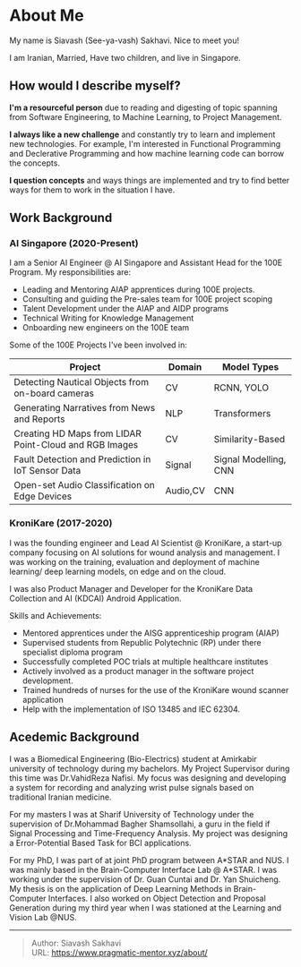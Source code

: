 # About Me


My name is Siavash (See-ya-vash) Sakhavi. Nice to meet you!

I am Iranian, Married, Have two children, and live in Singapore.

## How would I describe myself?

**I'm a resourceful person** due to reading and digesting of topic spanning from Software Engineering, to Machine Learning, to Project Management.

**I always like a new challenge** and constantly try to learn and implement new technologies. For example, I'm interested in Functional Programming and Declerative Programming and how machine learning code can borrow the concepts.

**I question concepts** and ways things are implemented and try to find better ways for them to work in the situation I have.

## Work Background

### AI Singapore (2020-Present)

I am a Senior AI Engineer @ AI Singapore and Assistant Head for the 100E Program. My responsibilities are:

* Leading and Mentoring AIAP apprentices during 100E projects.
* Consulting and guiding the Pre-sales team for 100E project scoping
* Talent Development under the AIAP and AIDP programs
* Technical Writing for Knowledge Management
* Onboarding new engineers on the 100E team

Some of the 100E Projects I've been involved in:

Project  | Domain | Model Types
---------|---------- | ----------
 Detecting Nautical Objects from on-board cameras  | CV | RCNN, YOLO
 Generating Narratives from News and Reports  | NLP | Transformers
 Creating HD Maps from LIDAR Point-Cloud and RGB Images  | CV | Similarity-Based
 Fault Detection and Prediction in IoT Sensor Data | Signal | Signal Modelling, CNN
 Open-set Audio Classification on Edge Devices | Audio,CV | CNN

### KroniKare (2017-2020)

I was the founding engineer and Lead AI Scientist @ KroniKare, a start-up company focusing on AI solutions for wound analysis and management. I was working on the training, evaluation and deployment of machine learning/ deep learning models, on edge and on the cloud.

I was also Product Manager and Developer for the KroniKare Data Collection and AI (KDCAI) Android Application.

Skills and Achievements:

* Mentored apprentices under the AISG apprenticeship program (AIAP)
* Supervised students from Republic Polytechnic (RP) under there specialist diploma program
* Successfully completed POC trials at multiple healthcare institutes
* Actively involved as a product manager in the software project development.
* Trained hundreds of nurses for the use of the KroniKare wound scanner application
* Help with the implementation of ISO 13485 and IEC 62304.

## Acedemic Background

I was a Biomedical Engineering (Bio-Electrics) student at Amirkabir university of technology during my bachelors. My Project Supervisor during this time was Dr.VahidReza Nafisi. My focus was designing and developing a system for recording and analyzing wrist pulse signals based on traditional Iranian medicine.

For my masters I was at Sharif University of Technology under the supervision of Dr.Mohammad Bagher Shamsollahi, a guru in the field if Signal Processing and  Time-Frequency Analysis. My project was designing a Error-Potential Based Task for BCI applications.

For my PhD, I was part of at joint PhD program between A\*STAR and NUS. I was mainly based in the Brain-Computer Interface Lab @ A\*STAR. I was working under the supervision of Dr. Guan Cuntai and Dr. Yan Shuicheng. My thesis is on the application of Deep Learning Methods in Brain-Computer Interfaces. I also worked on Object Detection and Proposal Generation during my third year when I was stationed at the Learning and Vision Lab @NUS.


---

> Author: Siavash Sakhavi  
> URL: https://www.pragmatic-mentor.xyz/about/  

